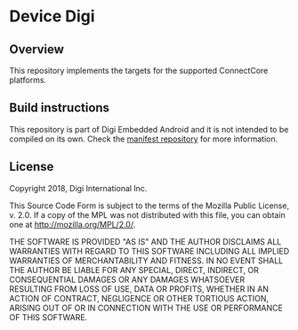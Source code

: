 Device Digi
=====================================
Overview
----------
This repository implements the targets for the supported ConnectCore platforms.	

Build instructions
------------------------

This repository is part of Digi Embedded Android and it is not intended to be compiled on its own. Check the [manifest repository](https://github.com/digi-embedded/dea-manifest) for more information.

License
---------

Copyright 2018, Digi International Inc.

This Source Code Form is subject to the terms of the Mozilla Public
License, v. 2.0. If a copy of the MPL was not distributed with this
file, you can obtain one at http://mozilla.org/MPL/2.0/.
 
THE SOFTWARE IS PROVIDED "AS IS" AND THE AUTHOR DISCLAIMS ALL WARRANTIES 
WITH REGARD TO THIS SOFTWARE INCLUDING ALL IMPLIED WARRANTIES OF 
MERCHANTABILITY AND FITNESS. IN NO EVENT SHALL THE AUTHOR BE LIABLE FOR 
ANY SPECIAL, DIRECT, INDIRECT, OR CONSEQUENTIAL DAMAGES OR ANY DAMAGES 
WHATSOEVER RESULTING FROM LOSS OF USE, DATA OR PROFITS, WHETHER IN AN 
ACTION OF CONTRACT, NEGLIGENCE OR OTHER TORTIOUS ACTION, ARISING OUT OF 
OR IN CONNECTION WITH THE USE OR PERFORMANCE OF THIS SOFTWARE.
